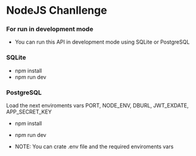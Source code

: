 # NodeJS Chanllenge

### For run in development mode
- You can run this API in development mode using SQLite or PostgreSQL

### SQLite

- npm install
- npm run dev

### PostgreSQL

Load the next enviroments vars PORT, NODE_ENV, DBURL, JWT_EXDATE, APP_SECRET_KEY

- npm install
- npm run dev

- NOTE: You can crate .env file and the required enviroments vars